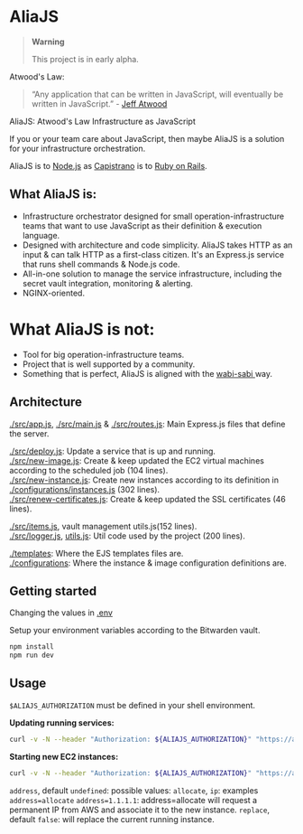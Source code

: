 # AliaJS

> **Warning**
>
> This project is in early alpha.

Atwood's Law:
> “Any application that can be written in JavaScript, will eventually be written in JavaScript.” - [Jeff Atwood](https://blog.codinghorror.com/about-me/)

AliaJS: Atwood's Law Infrastructure as JavaScript

If you or your team care about JavaScript, then maybe AliaJS is a solution for your infrastructure orchestration.

AliaJS is to [Node.js](https://nodejs.org/en) as [Capistrano](https://capistranorb.com) is to [Ruby on Rails](https://rubyonrails.org).

## What AliaJS is:
- Infrastructure orchestrator designed for small operation-infrastructure teams that want to use JavaScript as their definition & execution language.
- Designed with architecture and code simplicity. AliaJS takes HTTP as an input & can talk HTTP as a first-class citizen. It's an Express.js service that runs shell commands & Node.js code.
- All-in-one solution to manage the service infrastructure, including the secret vault integration, monitoring & alerting.
- NGINX-oriented.

# What AliaJS is not:
- Tool for big operation-infrastructure teams.
- Project that is well supported by a community.
- Something that is perfect, AliaJS is aligned with the [wabi-sabi ](https://en.wikipedia.org/wiki/Wabi-sabi) way.

## Architecture
[./src/app.js](./src/app.js), [./src/main.js](./src/main.js) & [./src/routes.js](./src/routes.js): Main Express.js files that define the server.

[./src/deploy.js](./src/deploy.js): Update a service that is up and running.  
[./src/new-image.js](./src/new-image.js): Create & keep updated the EC2 virtual machines according to the scheduled job (104 lines).  
[./src/new-instance.js](./src/new-instance.js): Create new instances according to its definition in [./configurations/instances.js](./configurations/instances.js) (302 lines).  
[./src/renew-certificates.js](./src/renew-certificates.js): Create & keep updated the SSL certificates (46 lines).  

[./src/items.js](./src/items.js), vault management utils.js(152 lines).  
[./src/logger.js](./src/logger.js), [utils.js](utils.js): Util code used by the project (200 lines).

[./templates](./templates): Where the EJS templates files are.  
[./configurations](./configurations): Where the instance & image configuration definitions are.

## Getting started
Changing the values in [.env](.env)

Setup your environment variables according to the Bitwarden vault.

```bash
npm install
npm run dev
```

## Usage
`$ALIAJS_AUTHORIZATION` must be defined in your shell environment.

**Updating running services:**
```bash
curl -v -N --header "Authorization: ${ALIAJS_AUTHORIZATION}" "https://aliajs-production.rotat.io/deploy?checkout=${CHECKOUT}&service_name=aliajs&tier=production"
```

**Starting new EC2 instances:**
```bash
curl -v -N --header "Authorization: ${ALIAJS_AUTHORIZATION}" "https://aliajs-production.rotat.io/new-instance?address=1.1.1.1&checkout=${CHECKOUT}&instance_name=aliajs-production&replace=false"
```
`address`, default `undefined`: possible values: `allocate`, `ip`: examples `address=allocate` `address=1.1.1.1`: address=allocate will request a permanent IP from AWS and associate it to the new instance.
`replace`, default `false`: will replace the current running instance.
